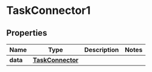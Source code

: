 
# TaskConnector1

## Properties
Name | Type | Description | Notes
------------ | ------------- | ------------- | -------------
**data** | [**TaskConnector**](TaskConnector.md) |  | 



